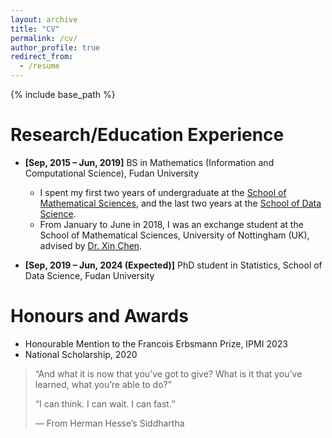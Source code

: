 ```yaml
---
layout: archive
title: "CV"
permalink: /cv/
author_profile: true
redirect_from:
  - /resume
---
```


{% include base_path %}

Research/Education Experience
======
* **[Sep, 2015 – Jun, 2019]** BS in Mathematics (Information and Computational Science), Fudan University
  * I spent my first two years of undergraduate at the [School of Mathematical Sciences](https://math.fudan.edu.cn/mathen/main.htm), and the last two years at the [School of Data Science](https://sds.fudan.edu.cn).
  * From January to June in 2018, I was an exchange student at the School of Mathematical Sciences, University of Nottingham (UK), advised by [Dr. Xin Chen](http://www.cs.nott.ac.uk/~pszxc/).

* **[Sep, 2019 – Jun, 2024 (Expected)]** PhD student in Statistics, School of Data Science, Fudan University



# Honours and Awards

- Honourable Mention to the Francois Erbsmann Prize, IPMI 2023
- National Scholarship, 2020





> “And what it is now that you’ve got to give? What is it that you’ve learned, what you’re able to do?”
>
> “I can think. I can wait. I can fast.”
>
> — From Herman Hesse’s Siddhartha

